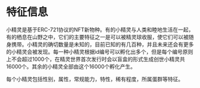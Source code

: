 # 特征信息

小精灵是基于ERC-721协议的NFT新物种。有的小精灵与人类和睦地生活在一起，有的栖息在山野之中，它们的主要特征之一是可以被精灵球收服，使它们可以被随身携带。小精灵的确切数量是未知的，目前已知的有几百种，并且未来还会有更多的小精灵会被发现。每一种小精灵根据id编号可以孵化出多个，但是每个编号原则上不会超过1000个，在精灵世界首次发行时会以盲盒的形式生成创世小精灵共16000个。其余的小精灵全部由这个16000个孵化产生。

每个小精灵包括性别，属性，常规能力，特性，稀有程度，所属蛋群等特征。
